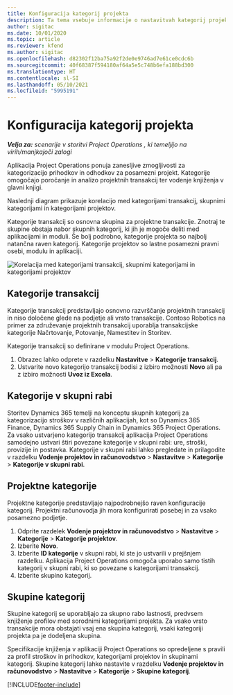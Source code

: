 ```yaml
---
title: Konfiguracija kategorij projekta
description: Ta tema vsebuje informacije o nastavitvah kategorij projekta.
author: sigitac
ms.date: 10/01/2020
ms.topic: article
ms.reviewer: kfend
ms.author: sigitac
ms.openlocfilehash: d82302f12ba75a92f2de0e9746ad7e61ce0cdc6b
ms.sourcegitcommit: 40f68387f594180af64a5e5c748b6efa188bd300
ms.translationtype: HT
ms.contentlocale: sl-SI
ms.lasthandoff: 05/10/2021
ms.locfileid: "5995191"
---
```

# <a name="configure-project-categories"></a>Konfiguracija kategorij projekta

_**Velja za:** scenarije v storitvi Project Operations , ki temeljijo na virih/manjkajoči zalogi_

Aplikacija Project Operations ponuja zanesljive zmogljivosti za kategorizacijo prihodkov in odhodkov za posamezni projekt. Kategorije omogočajo poročanje in analizo projektnih transakcij ter vodenje knjiženja v glavni knjigi.

Naslednji diagram prikazuje korelacijo med kategorijami transakcij, skupnimi kategorijami in kategorijami projektov. 

Kategorije transakcij so osnovna skupina za projektne transakcije. Znotraj te skupine obstaja nabor skupnih kategorij, ki jih je mogoče deliti med aplikacijami in moduli. Še bolj podrobno, kategorije projekta so najbolj natančna raven kategorij. Kategorije projektov so lastne posamezni pravni osebi, modulu in aplikaciji.

![Korelacija med kategorijami transakcij, skupnimi kategorijami in kategorijami projektov](media/project-categories.png)

## <a name="transaction-categories"></a>Kategorije transakcij

Kategorije transakcij predstavljajo osnovno razvrščanje projektnih transakcij in niso določene glede na podjetje ali vrsto transakcije. Contoso Robotics na primer za združevanje projektnih transakcij uporablja transakcijske kategorije Načrtovanje, Potovanje, Namestitev in Storitev.

Kategorije transakcij so definirane v modulu Project Operations. 
1. Obrazec lahko odprete v razdelku **Nastavitve** \> **Kategorije transakcij**. 
2. Ustvarite novo kategorijo transakcij bodisi z izbiro možnosti **Novo** ali pa z izbiro možnosti **Uvoz iz Excela**.

## <a name="shared-categories"></a>Kategorije v skupni rabi

Storitev Dynamics 365 temelji na konceptu skupnih kategorij za kategorizacijo stroškov v različnih aplikacijah, kot so Dynamics 365 Finance, Dynamics 365 Supply Chain in Dynamics 365 Project Operations. Za vsako ustvarjeno kategorijo transakcij aplikacija Project Operations samodejno ustvari štiri povezane kategorije v skupni rabi: ure, stroški, provizije in postavka. Kategorije v skupni rabi lahko pregledate in prilagodite v razdelku **Vodenje projektov in računovodstvo** \> **Nastavitve** \> **Kategorije** \> **Kategorije v skupni rabi**.

## <a name="project-categories"></a>Projektne kategorije

Projektne kategorije predstavljajo najpodrobnejšo raven konfiguracije kategorij. Projektni računovodja jih mora konfigurirati posebej in za vsako posamezno podjetje.

1. Odprite razdelek **Vodenje projektov in računovodstvo** \> **Nastavitve** \> **Kategorije** \> **Kategorije projektov**.
2. Izberite **Novo**.
3. Izberite **ID kategorije** v skupni rabi, ki ste jo ustvarili v prejšnjem razdelku. Aplikacija Project Operations omogoča uporabo samo tistih kategorij v skupni rabi, ki so povezane s kategorijami transakcij.
4. Izberite skupino kategorij.

## <a name="category-groups"></a>Skupine kategorij

Skupine kategorij se uporabljajo za skupno rabo lastnosti, predvsem knjiženje profilov med sorodnimi kategorijami projekta. Za vsako vrsto transakcije mora obstajati vsaj ena skupina kategorij, vsaki kategoriji projekta pa je dodeljena skupina.

Specifikacije knjiženja v aplikaciji Project Operations so opredeljene s pravili za profil stroškov in prihodkov, kategorijami projektov in skupinami kategorij. Skupine kategorij lahko nastavite v razdelku **Vodenje projektov in računovodstvo** \> **Nastavitve** \> **Kategorije** \> **Skupine kategorij**.


[!INCLUDE[footer-include](../includes/footer-banner.md)]